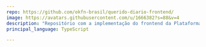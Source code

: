 ```yaml
---
repo: https://github.com/okfn-brasil/querido-diario-frontend/
image: https://avatars.githubusercontent.com/u/1666382?s=88&v=4
description: "Repositório com a implementação do frontend da Plataforma de Busca do Querido Diário"
principal_language: TypeScript

---
```

